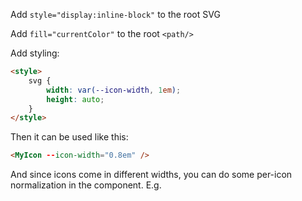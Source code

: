 Add `style="display:inline-block"` to the root SVG

Add `fill="currentColor"` to the root `<path/>`

Add styling:

```html
<style>
	svg {
		width: var(--icon-width, 1em);
		height: auto;
	}
</style>
```

Then it can be used like this:

```html
<MyIcon --icon-width="0.8em" />
```

And since icons come in different widths, you can do some per-icon normalization in the component. E.g.


<style>
	svg {
		/* Normalize this icon to be 80% the width */
		width: calc(var(--icon-width, 1em) * 0.8);
		height: auto;
	}
</style>
